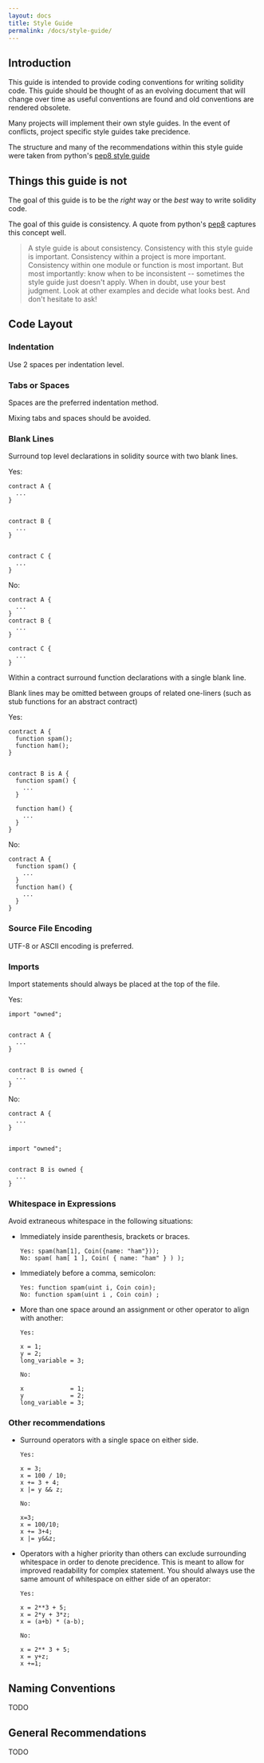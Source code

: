 ```yaml
---
layout: docs
title: Style Guide
permalink: /docs/style-guide/
---
```


## Introduction

This guide is intended to provide coding conventions for writing solidity code.
This guide should be thought of as an evolving document that will change over
time as useful conventions are found and old conventions are rendered obsolete.

Many projects will implement their own style guides.  In the event of
conflicts, project specific style guides take precidence.

The structure and many of the recommendations within this style guide were
taken from python's
[pep8 style guide](https://www.python.org/dev/peps/pep-0008/)

## Things this guide is not

The goal of this guide is to be the *right* way or the *best* way to write
solidity code.

The goal of this guide is consistency.  A quote from python's
[pep8](https://www.python.org/dev/peps/pep-0008/#a-foolish-consistency-is-the-hobgoblin-of-little-minds)
captures this concept well.

>  A style guide is about consistency. Consistency with this style guide is important. Consistency within a project is more important. Consistency within one module or function is most important.
> But most importantly: know when to be inconsistent -- sometimes the style guide just doesn't apply. When in doubt, use your best judgment. Look at other examples and decide what looks best. And don't hesitate to ask! 


## Code Layout


### Indentation

Use 2 spaces per indentation level.

### Tabs or Spaces

Spaces are the preferred indentation method.

Mixing tabs and spaces should be avoided.

### Blank Lines

Surround top level declarations in solidity source with two blank lines.

Yes:
```
contract A {
  ...
}


contract B {
  ...
}


contract C {
  ...
}
```

No:
```
contract A {
  ...
}
contract B {
  ...
}

contract C {
  ...
}
```

Within a contract surround function declarations with a single blank line.

Blank lines may be omitted between groups of related one-liners (such as stub functions for an abstract contract)

Yes:
```
contract A {
  function spam();
  function ham();
}


contract B is A {
  function spam() {
    ...
  }

  function ham() {
    ...
  }
}
```

No:
```
contract A {
  function spam() {
    ...
  }
  function ham() {
    ...
  }
}
```

### Source File Encoding

UTF-8 or ASCII encoding is preferred.

### Imports

Import statements should always be placed at the top of the file.

Yes:
```
import "owned";


contract A {
  ...
}


contract B is owned {
  ...
}
```

No:
```
contract A {
  ...
}


import "owned";


contract B is owned {
  ...
}
```

### Whitespace in Expressions

Avoid extraneous whitespace in the following  situations:

* Immediately inside parenthesis, brackets or braces.

    ```
    Yes: spam(ham[1], Coin({name: "ham"}));
    No: spam( ham[ 1 ], Coin( { name: "ham" } ) );
    ```

* Immediately before a comma, semicolon:

    ```
    Yes: function spam(uint i, Coin coin);
    No: function spam(uint i , Coin coin) ;
    ```

* More than one space around an assignment or other operator to align with
  another:

    ```
    Yes:

    x = 1;
    y = 2;
    long_variable = 3;

    No:

    x             = 1;
    y             = 2;
    long_variable = 3;
    ```

### Other recommendations

* Surround operators with a single space on either side.

    ```
    Yes:

    x = 3;
    x = 100 / 10;
    x += 3 + 4;
    x |= y && z;

    No:

    x=3;
    x = 100/10;
    x += 3+4;
    x |= y&&z;
    ```

* Operators with a higher priority than others can exclude surrounding
  whitespace in order to denote precidence.  This is meant to allow for
  improved readability for complex statement. You should always use the same
  amount of whitespace on either side of an operator:

    ```
    Yes:

    x = 2**3 + 5;
    x = 2*y + 3*z;
    x = (a+b) * (a-b);

    No:

    x = 2** 3 + 5;
    x = y+z;
    x +=1;
    ```

## Naming Conventions

TODO

## General Recommendations

TODO

